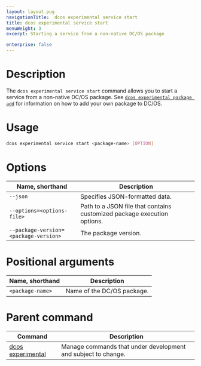 ```yaml
---
layout: layout.pug
navigationTitle:  dcos experimental service start
title: dcos experimental service start
menuWeight: 3
excerpt: Starting a service from a non-native DC/OS package

enterprise: false
---
```



# Description
The `dcos experimental service start` command allows you to start a service from a non-native DC/OS package. See [`dcos experimental package add`](/dcos/1.11/cli/command-reference/dcos-experimental/dcos-experimental-package-add/) for information on how to add your own package to DC/OS.

# Usage

```bash
dcos experimental service start <package-name> [OPTION]
```

# Options

| Name, shorthand | Description |
|---------|------------|
| `--json`   | Specifies JSON-formatted data. |
| `--options=<options-file>`   | Path to a JSON file that contains customized package execution options. |
| `--package-version=<package-version>`   |    The package version. |

# Positional arguments

| Name, shorthand |  Description |
|---------|-------------|
| `<package-name>`   |    Name of the DC/OS package. |    

# Parent command

| Command | Description |
|---------|-------------|
| [dcos experimental](/dcos/1.11/cli/command-reference/dcos-experimental/)   |  Manage commands that under development and subject to change. |  
